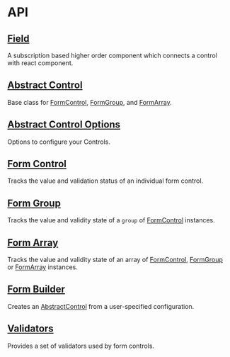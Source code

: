 # API

## [Field](Field.md)
A subscription based higher order component which connects a control with react component.

## [Abstract Control](AbstractControl.md)
Base class for [FormControl](FormControl.md), [FormGroup](FormGroup.md), and [FormArray](FormArray.md).

## [Abstract Control Options](AbstractControlOptions.md)
Options to configure your Controls.

## [Form Control](FormControl.md)
Tracks the value and validation status of an individual form control.

## [Form Group](FormGroup.md)
Tracks the value and validity state of a `group` of [FormControl](FormControl.md) instances.

## [Form Array](FormArray.md)
Tracks the value and validity state of an array of [FormControl](FormControl.md), [FormGroup](FormGroup.md) 
or [FormArray](FormArray.md) instances.

## [Form Builder](FormBuilder.md)
Creates an [AbstractControl](AbstractControl.md) from a user-specified configuration.

## [Validators](Validators.md)
Provides a set of validators used by form controls.
